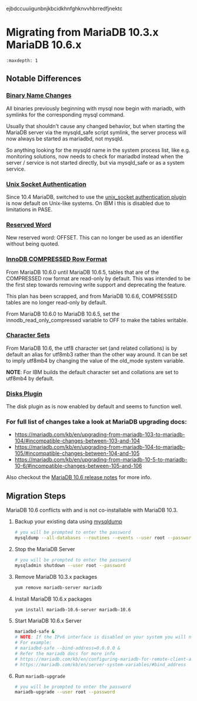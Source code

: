 ejbdccuuiigunbnjkbcidkhnfghknvvhbrredfjnektc
# Migrating from MariaDB 10.3.x MariaDB 10.6.x

```{toctree}
:maxdepth: 1
```

## Notable Differences

### [Binary Name Changes](https://mariadb.com/kb/en/upgrading-from-mariadb-104-to-mariadb-105/#binary-name-changes)
All binaries previously beginning with mysql now begin with mariadb, with symlinks for the corresponding mysql command.

Usually that shouldn't cause any changed behavior, but when starting the MariaDB server via the mysqld_safe script symlink, the server process will now always be started as mariadbd, not mysqld.

So anything looking for the mysqld name in the system process list, like e.g. monitoring solutions, now needs to check for mariadbd instead when the server / service is not started directly, but via mysqld_safe or as a system service.

### [Unix Socket Authentication](https://mariadb.com/kb/en/upgrading-from-mariadb-103-to-mariadb-104/#authentication-and-tls)

Since 10.4 MariaDB, switched to use the [unix_socket authentication plugin](https://mariadb.com/kb/en/authentication-plugin-unix-socket/) is now default on Unix-like systems. On IBM i this is disabled due to limitations in PASE.

### [Reserved Word](https://mariadb.com/kb/en/upgrading-from-mariadb-10-5-to-mariadb-10-6/#reserved-word)
New reserved word: OFFSET. This can no longer be used as an identifier without being quoted.

### [InnoDB COMPRESSED Row Format](https://mariadb.com/kb/en/upgrading-from-mariadb-10-5-to-mariadb-10-6/#innodb-compressed-row-format)
From MariaDB 10.6.0 until MariaDB 10.6.5, tables that are of the COMPRESSED row format are read-only by default. This was intended to be the first step towards removing write support and deprecating the feature.

This plan has been scrapped, and from MariaDB 10.6.6, COMPRESSED tables are no longer read-only by default.

From MariaDB 10.6.0 to MariaDB 10.6.5, set the innodb_read_only_compressed variable to OFF to make the tables writable.

### [Character Sets](https://mariadb.com/kb/en/upgrading-from-mariadb-10-5-to-mariadb-10-6/#character-sets)
From MariaDB 10.6, the utf8 character set (and related collations) is by default an alias for utf8mb3 rather than the other way around. It can be set to imply utf8mb4 by changing the value of the old_mode system variable.

**NOTE**:
For IBM builds the default character set and collations are set to utf8mb4 by default.

### [Disks Plugin](https://mariadb.com/kb/en/disks-plugin/)
The disk plugin as is now enabled by default and seems to function well.

### For full list of changes take a look at MariaDB upgrading docs:
- https://mariadb.com/kb/en/upgrading-from-mariadb-103-to-mariadb-104/#incompatible-changes-between-103-and-104
- https://mariadb.com/kb/en/upgrading-from-mariadb-104-to-mariadb-105/#incompatible-changes-between-104-and-105
- https://mariadb.com/kb/en/upgrading-from-mariadb-10-5-to-mariadb-10-6/#incompatible-changes-between-105-and-106

Also checkout the [MariaDB 10.6 release notes](https://mariadb.com/kb/en/changes-improvements-in-mariadb-106/) for more info.


## Migration Steps

MariaDB 10.6 conflicts with and is not co-installable with MariaDB 10.3.

1. Backup your existing data using [mysqldump](https://mariadb.com/kb/en/backup-and-restore-overview/#mysqldump)
	```sh
	# you will be prompted to enter the password
	mysqldump --all-databases --routines --events --user root --password
	```

2. Stop the MariaDB Server
	```sh
	# you will be prompted to enter the password
	mysqladmin shutdown --user root --password
	```

3. Remove MariaDB 10.3.x packages

	```sh
	yum remove mariadb-server mariadb
	```

4. Install MariaDB 10.6.x packages
	```sh
	yum install mariadb-10.6-server mariadb-10.6
	```

5. Start MariaDB 10.6.x Server


	```sh
	mariadbd-safe &
 	# NOTE: If the IPv6 interface is disabled on your system you will need explicity set the bind_address
 	# For example:
 	# mariadbd-safe --bind-address=0.0.0.0 &
 	# Refer the mariadb docs for more info
 	# https://mariadb.com/kb/en/configuring-mariadb-for-remote-client-access/
 	# https://mariadb.com/kb/en/server-system-variables/#bind_address
	```
	
6. Run `mariadb-upgrade`  

	```sh
   # you will be prompted to enter the password
	mariadb-upgrade --user root --password
	```
